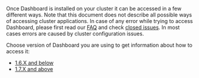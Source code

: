 Once Dashboard is installed on your cluster it can be accessed in a few different ways. Note that this document does not describe all possible ways of accessing cluster applications. In case of any error while trying to access Dashboard, please first read our [FAQ](https://github.com/kubernetes/dashboard/wiki/FAQ) and check [closed issues](https://github.com/kubernetes/dashboard/issues?q=is%3Aissue+is%3Aclosed). In most cases errors are caused by cluster configuration issues.

Choose version of Dashboard you are using to get information about how to access it:
- [1.6.X and below](https://github.com/kubernetes/dashboard/wiki/Accessing-Dashboard---1.6.X-and-below)
- [1.7.X and above]()

